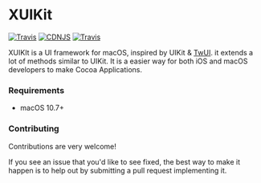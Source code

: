 # XUIKit
[![Travis](https://img.shields.io/badge/build-passing-brightgreen.svg)](https://github.com/HsiangHo/XUIKit)
[![CDNJS](https://img.shields.io/badge/license-Apache%202.0-red.svg)](https://github.com/HsiangHo/XUIKit/blob/master/LICENSE)
[![Travis](https://img.shields.io/badge/platform-macOS-yellow.svg)]()

XUIKIt is a UI framework for macOS, inspired by UIKit & [TwUI](https://github.com/twitter/twui). it extends a lot of methods similar to UIKit. It is a easier way for both iOS and macOS developers to make Cocoa Applications.

### Requirements

- macOS 10.7+

### Contributing
Contributions are very welcome!

If you see an issue that you'd like to see fixed, the best way to make it happen is to help out by submitting a pull request implementing it.
